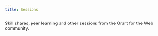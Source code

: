```yaml
---
title: Sessions
---
```


Skill shares, peer learning and other sessions from the Grant for the Web community.